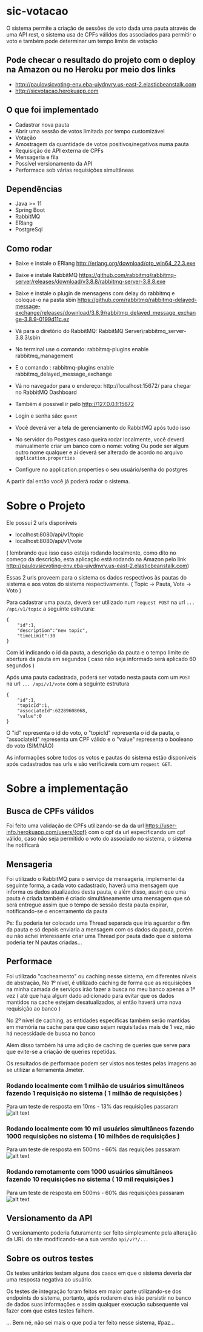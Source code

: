 # sic-votacao

O sistema permite a criação de sessões de voto dada uma pauta através de uma API rest, o sistema usa de CPFs válidos dos associados para permitir o voto e também pode determinar um tempo limite de votação

## Pode checar o resultado do projeto com o deploy na Amazon ou no Heroku por meio dos links

* http://paulovsicvoting-env.eba-uiydnvry.us-east-2.elasticbeanstalk.com
* http://sicvotacao.herokuapp.com

## O que foi implementado

* Cadastrar nova pauta
* Abrir uma sessão de votos limitada por tempo customizável
* Votação
* Amostragem da quantidade de votos positivos/negativos numa pauta
* Requisição de API externa de CPFs
* Mensageria e fila
* Possível versionamento da API
* Performace sob várias requisições simultâneas

## Dependências

* Java >= 11
* Spring Boot
* RabbitMQ
* ERlang
* PostgreSql

## Como rodar

* Baixe e instale o ERlang http://erlang.org/download/otp_win64_22.3.exe
* Baixe e instale RabbitMQ https://github.com/rabbitmq/rabbitmq-server/releases/download/v3.8.8/rabbitmq-server-3.8.8.exe
* Baixe e instale o plugin de mensagens com delay do rabbitmq e coloque-o na pasta sbin https://github.com/rabbitmq/rabbitmq-delayed-message-exchange/releases/download/3.8.9/rabbitmq_delayed_message_exchange-3.8.9-0199d11c.ez
* Vá para o diretório do RabbitMQ: RabbitMQ Server\rabbitmq_server-3.8.3\sbin
* No terminal use o comando: rabbitmq-plugins enable rabbitmq_management
* E o comando : rabbitmq-plugins enable rabbitmq_delayed_message_exchange
* Vá no navegador para o endereço: http://localhost:15672/ para chegar no RabbitMQ Dashboard
* Também é possível ir pelo http://127.0.0.1:15672
* Login e senha são: `guest`
* Você deverá ver a tela de gerenciamento do RabbitMQ após tudo isso



* No servidor do Postgres caso queira rodar localmente, você deverá manualmente criar um banco com o nome: voting
Ou pode ser algum outro nome qualquer e aí deverá ser alterado de acordo no arquivo `application.properties`
* Configure no application.properties o seu usuário/senha do postgres

A partir daí então você já poderá rodar o sistema.

# Sobre o Projeto

Ele possuí 2 urls disponíveis

* localhost:8080/api/v1/topic
* localhost:8080/api/v1/vote

( lembrando que isso caso esteja rodando localmente, como dito no começo da descrição, esta aplicação está rodando na Amazon pelo link http://paulovsicvoting-env.eba-uiydnvry.us-east-2.elasticbeanstalk.com)

Essas 2 urls proveem para o sistema os dados respectivos às pautas do sistema e aos votos do sistema respectivamente.
( Topic -> Pauta, Vote -> Voto )

Para cadastrar uma pauta, deverá ser utilizado num `request POST` na url `... /api/v1/topic` a seguinte estrutura:

```shell
{
    "id":1,
    "description":"new topic",
    "timeLimit":30
}
```

Com id indicando o id da pauta, a descrição da pauta e o tempo limite de abertura da pauta em segundos ( caso não seja informado será aplicado 60 segundos )

Após uma pauta cadastrada, poderá ser votado nesta pauta com um `POST` na url `... /api/v1/vote` com a seguinte estrutura

```shell
{
    "id":1,
    "topicId":1,
    "associateId":62289608068,
    "value":0
}
```
O "id" representa o id do voto, o "topicId" representa o id da pauta, o "associateId" representa um CPF válido e o "value" representa o booleano do voto (SIM/NÃO) 

As informações sobre todos os votos e pautas do sistema estão disponíveis após cadastrados nas urls e são verificáveis com um `request GET`.

# Sobre a implementação

## Busca de CPFs válidos

Foi feito uma validação de CPFs utilizando-se da da url https://user-info.herokuapp.com/users/{cpf} com o cpf da url especificando um cpf válido, caso não seja permitido o voto do associado no sistema, o sistema lhe notificará

## Mensageria

Foi utilizado o RabbitMQ para o serviço de mensageria, implementei da seguinte forma, a cada voto cadastrado, haverá uma mensagem que informa os dados atualizados desta pauta, e além disso, assim que uma pauta é criada também é criado simultâneamente uma mensagem que só será entregue assim que o tempo de sessão desta pauta expirar, notificando-se o encerramento da pauta

Ps: Eu poderia ter colocado uma Thread separada que iria aguardar o fim da pauta e só depois enviaria a mensagem com os dados da pauta, porém eu não achei interessante criar uma Thread por pauta dado que o sistema poderia ter N pautas criadas...

## Performace

Foi utilizado "cacheamento" ou caching nesse sistema, em diferentes níveis de abstração, No 1º nível, é utilizado caching de forma que as requisições na minha camada de serviços irão fazer a busca no meu banco apenas a 1ª vez ( até que haja algum dado adicionado para evitar que os dados mantidos na cache estejam desatualizados, aí então haverá uma nova requisição ao banco )

No 2º nível de caching, as entidades específicas também serão mantidas em memória na cache para que caso sejam requisitadas mais de 1 vez, não há necessidade de busca no banco

Além disso também há uma adição de caching de queries que serve para que evite-se a criação de queries repetidas.

Os resultados de performace podem ser vistos nos testes pelas imagens ao se utilizar a ferramenta Jmeter.

### Rodando localmente com 1 milhão de usuários simultâneos fazendo 1 requisição no sistema ( 1 milhão de requisições )
Para um teste de resposta em 10ms - 13% das requisições passaram
![alt text](https://raw.githubusercontent.com/thePaulo/sic-votacao/master/1kk.png)

### Rodando localmente com 10 mil usuários simultâneos fazendo 1000 requisições no sistema ( 10 milhões de requisições )
Para um teste de resposta em 500ms - 66% das requições passaram
![alt text](https://raw.githubusercontent.com/thePaulo/sic-votacao/master/10kk.png)

### Rodando remotamente com 1000 usuários simultâneos fazendo 10 requisições no sistema ( 10 mil requisições )
Para um teste de resposta em 500ms - 60% das requisições passaram
![alt text](https://raw.githubusercontent.com/thePaulo/sic-votacao/master/10k.png)

## Versionamento da API

O versionamento poderia futuramente ser feito simplesmente pela alteração da URL do site modificando-se a sua versão `api/v??/...`

## Sobre os outros testes

Os testes unitários testam alguns dos casos em que o sistema deveria dar uma resposta negativa ao usuário.

Os testes de integração foram feitos em maior parte utilizando-se dos endpoints do sistema, portanto, após rodarem eles irão persistir no banco de dados suas informações e assim qualquer execução subsequente vai fazer com que estes testes falhem.


... Bem né, não sei mais o que podia ter feito nesse sistema, #paz...